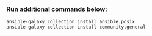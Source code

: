 ### Run additional commands below:
```
ansible-galaxy collection install ansible.posix
ansible-galaxy collection install community.general
```
